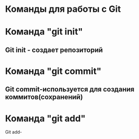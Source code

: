 # Команды для работы с Git

# Команда "git init"
## Git init - создает репозиторий

# Команда "git commit"
## Git commit-используется для создания коммитов(сохранений)

# Команда "git add"
Git add-
